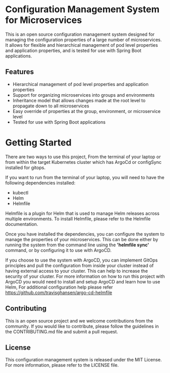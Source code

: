 # Configuration Management System for Microservices
This is an open source configuration management system designed for managing the configuration properties of a large number of microservices. It allows for flexible and hierarchical management of pod level properties and application properties, and is tested for use with Spring Boot applications.

## Features
* Hierarchical management of pod level properties and application properties
* Support for organizing microservices into groups and environments
* Inheritance model that allows changes made at the root level to propagate down to all microservices
* Easy override of properties at the group, environment, or microservice level
* Tested for use with Spring Boot applications

# Getting Started
There are two ways to use this project, From the terminal of your laptop or from within the target Kubernetes cluster which has ArgoCd or configSync installed for gitops.

If you want to run from the terminal of your laptop, you will need to have the following dependencies installed:

* kubectl
* Helm
* Helmfile

Helmfile is a plugin for Helm that is used to manage Helm releases across multiple environments. To install Helmfile, please refer to the Helmfile documentation.

Once you have installed the dependencies, you can configure the system to manage the properties of your microservices. This can be done either by running the system from the command line using the <b>'helmfile sync'</b>  command, or by configuring it to use with ArgoCD.

If you choose to use the system with ArgoCD, you can implement GitOps principles and pull the configuration from inside your cluster instead of having external access to your cluster. This can help to increase the security of your cluster. For more information on how to run this project with ArgoCD you would need to install and setup ArgoCD and learn how to use Helm, For additional configuration help please refer https://github.com/travisghansen/argo-cd-helmfile


## Contributing
This is an open source project and we welcome contributions from the community. If you would like to contribute, please follow the guidelines in the CONTRIBUTING.md file and submit a pull request.

## License
This configuration management system is released under the MIT License. For more information, please refer to the LICENSE file.
